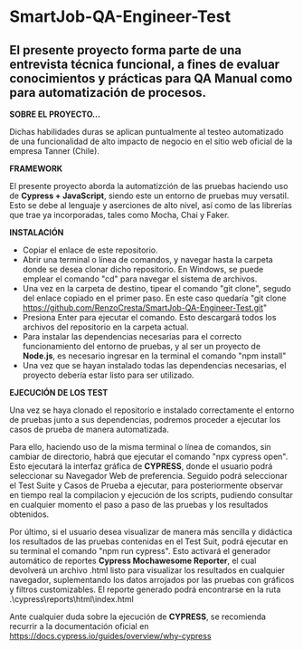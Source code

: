 # SmartJob-QA-Engineer-Test

## El presente proyecto forma parte de una entrevista técnica funcional, a fines de evaluar conocimientos y prácticas para QA Manual como para automatización de procesos.

**SOBRE EL PROYECTO...**

Dichas habilidades duras se aplican puntualmente al testeo automatizado de una funcionalidad de alto impacto de negocio en el sitio web oficial de la empresa Tanner (Chile).
 
 
 
 
**FRAMEWORK**

El presente proyecto aborda la automatizción de las pruebas haciendo uso de **Cypress + JavaScript**, siendo este un entorno de pruebas muy versatil. Esto se debe al lenguaje y aserciones de alto nivel, así como de las librerías que trae ya incorporadas, tales como Mocha, Chai y Faker.




**INSTALACIÓN**

* Copiar el enlace de este repositorio.
* Abrir una terminal o línea de comandos, y navegar hasta la carpeta donde se desea clonar dicho repositorio. En Windows, se puede emplear el comando "cd" para navegar el sistema de archivos.
* Una vez en la carpeta de destino, tipear el comando "git clone", segudo del enlace copiado en el primer paso. En este caso quedaría "git clone https://github.com/RenzoCresta/SmartJob-QA-Engineer-Test.git"
* Presiona Enter para ejecutar el comando. Esto descargará todos los archivos del repositorio en la carpeta actual.
* Para instalar las dependencias necesarias para el correcto funcionamiento del entorno de pruebas, y al ser un proyecto de **Node.js**, es necesario ingresar en la terminal el comando "npm install"
* Una vez que se hayan instalado todas las dependencias necesarias, el proyecto debería estar listo para ser utilizado.




**EJECUCIÓN DE LOS TEST**

Una vez se haya clonado el repositorio e instalado correctamente el entorno de pruebas junto a sus dependencias, podremos proceder a ejecutar los casos de prueba de manera automatizada.

Para ello, haciendo uso de la misma terminal o línea de comandos, sin cambiar de directorio, habrá que ejecutar el comando "npx cypress open". Esto ejecutará la interfaz gráfica de **CYPRESS**, donde el usuario podrá seleccionar su Navegador Web de preferencia. Seguido podrá seleccionar el Test Suite y Casos de Prueba a ejecutar, para posteriormente observar en tiempo real la compilacion y ejecución de los scripts, pudiendo consultar en cualquier momento el paso a paso de las pruebas y los resultados obtenidos.

Por último, si el usuario desea visualizar de manera más sencilla y didáctica los resultados de las pruebas contenidas en el Test Suit, podrá ejecutar en su terminal el comando "npm run cypress". Esto activará el generador automático de reportes **Cypress Mochawesome Reporter**, el cual devolverá un archivo .html listo para visualizar los resultados en cualquier navegador, suplementando los datos arrojados por las pruebas con gráficos y filtros customizables. El reporte generado podrá encontrarse en la ruta .\cypress\reports\html\index.html

Ante cualquier duda sobre la ejecución de **CYPRESS**, se recomienda recurrir a la documentación oficial en https://docs.cypress.io/guides/overview/why-cypress




